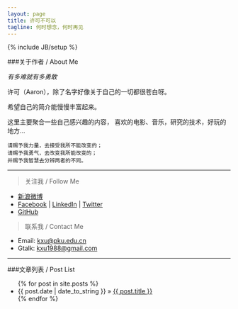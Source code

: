 ```yaml
---
layout: page
title: 许可不可以
tagline: 何时想念，何时再见
---
```

{% include JB/setup %}

###关于作者 / About Me 

*有多难就有多勇敢*

许可（Aaron），除了名字好像关于自己的一切都很苍白呀。

希望自己的简介能慢慢丰富起来。

这里主要聚合一些自己感兴趣的内容， 喜欢的电影、音乐，研究的技术，好玩的地方...


	请赐予我力量，去接受我所不能改变的；
	请赐予我勇气，去改变我所能改变的；
	并赐予我智慧去分辨两者的不同。 

--------------

> 关注我 / Follow Me

* [新浪微博](http://weibo.com/kxu14)
* [Facebook]() | [LinkedIn]() | [Twitter]()
* [GitHub](https://github.com/kxu1988)

>联系我 / Contact Me

* Email: <kxu@pku.edu.cn>
* Gtalk: <kxu1988@gmail.com>

------

###文章列表 / Post List

<ul class="posts">
  {% for post in site.posts %}
    <li><span>{{ post.date | date_to_string }}</span> &raquo; <a href="{{ BASE_PATH }}{{ post.url }}">{{ post.title }}</a></li>
  {% endfor %}
</ul>




